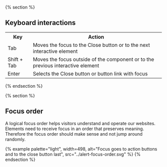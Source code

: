 {% section %}
## Keyboard interactions

<table style="width:100%">
    <tr>
        <th>Key</th>
        <th>Action</th>
    </tr>
    <tr>
        <td>Tab</td>
        <td>Moves the focus to the Close button or to the next interactive element</td>
    </tr>
    <tr>
        <td>Shift + Tab</td>
        <td>Moves the focus outside of the component or to the previous interactive element</td>
    </tr>
    <tr>
        <td>Enter</td>
        <td>Selects the Close button or button link with focus</td>
    </tr>
</table>
{% endsection %}

{% section %}
## Focus order

A logical focus order helps visitors understand and operate our websites. Elements need to receive focus in an order that preserves meaning. Therefore the focus order should make sense and not jump around randomly.

{% example palette="light",
           width=498,
           alt="Focus goes to action buttons and to the close button last",
           src="../alert-focus-order.svg" %}
{% endsection %}
